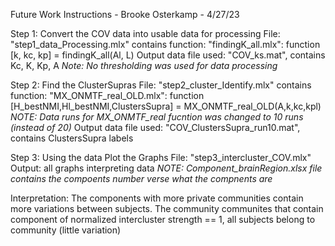 Future Work Instructions - Brooke Osterkamp - 4/27/23

Step 1: Convert the COV data into usable data for processing
File: "step1_data_Processing.mlx"
contains function:
"findingK_all.mlx": function [k, kc, kp] = findingK_all(Al, L)
Output data file used: "COV_ks.mat", contains Kc, K, Kp, A
*Note: No thresholding was used for data processing*

Step 2: Find the ClusterSupras
File: "step2_cluster_Identify.mlx"
contains function:
"MX_ONMTF_real_OLD.mlx": function [H_bestNMI,Hl_bestNMI,ClustersSupra] = MX_ONMTF_real_OLD(A,k,kc,kpl) 
*NOTE: Data runs for MX_ONMTF_real fucntion was changed to 10 runs (instead of 20)*
Output data file used: "COV_ClustersSupra_run10.mat", contains ClustersSupra labels

Step 3: Using the data Plot the Graphs
File: "step3_intercluster_COV.mlx"
Output: all graphs interpreting data
*NOTE: Component_brainRegion.xlsx file contains the compoents number verse what the compnents are*


Interpretation:
The components with more private communities contain more variations between subjects.
The community communites that contain component of normalized intercluster strength == 1, all subjects belong to community (little variation)

